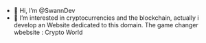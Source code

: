 - 👋 Hi, I’m @SwannDev
- 👀 I’m interested in cryptocurrencies and the blockchain, actually i develop an Website dedicated to this domain. The game changer wbebsite : Crypto World
